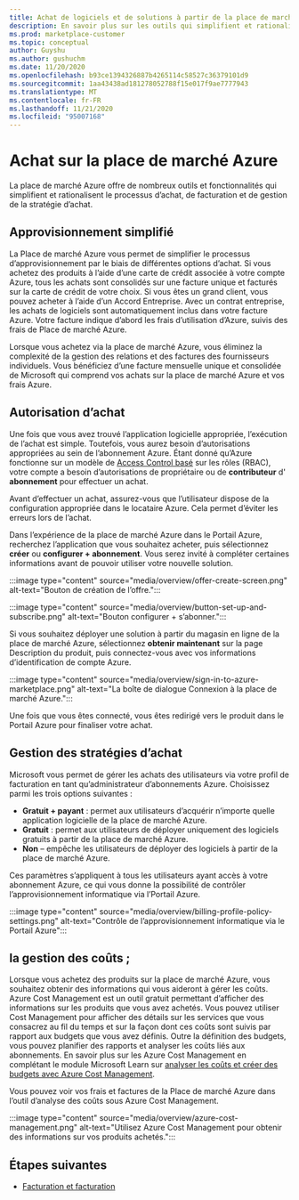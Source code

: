 ```yaml
---
title: Achat de logiciels et de solutions à partir de la place de marché Azure
description: En savoir plus sur les outils qui simplifient et rationalisent l’achat et la gestion de logiciels dans la place de marché Azure.
ms.prod: marketplace-customer
ms.topic: conceptual
author: Guyshu
ms.author: gushuchm
ms.date: 11/20/2020
ms.openlocfilehash: b93ce1394326887b4265114c58527c36379101d9
ms.sourcegitcommit: 1aa43438ad181278052788f15e017f9ae7777943
ms.translationtype: MT
ms.contentlocale: fr-FR
ms.lasthandoff: 11/21/2020
ms.locfileid: "95007168"
---
```

# <a name="azure-marketplace-purchasing"></a>Achat sur la place de marché Azure

La place de marché Azure offre de nombreux outils et fonctionnalités qui simplifient et rationalisent le processus d’achat, de facturation et de gestion de la stratégie d’achat.

## <a name="simplified-procurement"></a>Approvisionnement simplifié

La Place de marché Azure vous permet de simplifier le processus d’approvisionnement par le biais de différentes options d’achat. Si vous achetez des produits à l’aide d’une carte de crédit associée à votre compte Azure, tous les achats sont consolidés sur une facture unique et facturés sur la carte de crédit de votre choix. Si vous êtes un grand client, vous pouvez acheter à l’aide d’un Accord Entreprise. Avec un contrat entreprise, les achats de logiciels sont automatiquement inclus dans votre facture Azure. Votre facture indique d’abord les frais d’utilisation d’Azure, suivis des frais de Place de marché Azure.

Lorsque vous achetez via la place de marché Azure, vous éliminez la complexité de la gestion des relations et des factures des fournisseurs individuels. Vous bénéficiez d’une facture mensuelle unique et consolidée de Microsoft qui comprend vos achats sur la place de marché Azure et vos frais Azure.

## <a name="permission-to-purchase"></a>Autorisation d’achat

Une fois que vous avez trouvé l’application logicielle appropriée, l’exécution de l’achat est simple. Toutefois, vous aurez besoin d’autorisations appropriées au sein de l’abonnement Azure. Étant donné qu’Azure fonctionne sur un modèle de [Access Control basé](https://docs.microsoft.com/azure/role-based-access-control/overview) sur les rôles (RBAC), votre compte a besoin d’autorisations de propriétaire ou de **contributeur** d' **abonnement** pour effectuer un achat.

Avant d’effectuer un achat, assurez-vous que l’utilisateur dispose de la configuration appropriée dans le locataire Azure. Cela permet d’éviter les erreurs lors de l’achat.

Dans l’expérience de la place de marché Azure dans le Portail Azure, recherchez l’application que vous souhaitez acheter, puis sélectionnez **créer** ou **configurer + abonnement**. Vous serez invité à compléter certaines informations avant de pouvoir utiliser votre nouvelle solution.

:::image type="content" source="media/overview/offer-create-screen.png" alt-text="Bouton de création de l’offre.":::

:::image type="content" source="media/overview/button-set-up-and-subscribe.png" alt-text="Bouton configurer + s’abonner.":::

Si vous souhaitez déployer une solution à partir du magasin en ligne de la place de marché Azure, sélectionnez **obtenir maintenant** sur la page Description du produit, puis connectez-vous avec vos informations d’identification de compte Azure.

:::image type="content" source="media/overview/sign-in-to-azure-marketplace.png" alt-text="La boîte de dialogue Connexion à la place de marché Azure.":::

Une fois que vous êtes connecté, vous êtes redirigé vers le produit dans le Portail Azure pour finaliser votre achat.

## <a name="purchase-policy-management"></a>Gestion des stratégies d’achat

Microsoft vous permet de gérer les achats des utilisateurs via votre profil de facturation en tant qu’administrateur d’abonnements Azure. Choisissez parmi les trois options suivantes :

- **Gratuit + payant** : permet aux utilisateurs d’acquérir n’importe quelle application logicielle de la place de marché Azure.
- **Gratuit** : permet aux utilisateurs de déployer uniquement des logiciels gratuits à partir de la place de marché Azure.
- **Non** – empêche les utilisateurs de déployer des logiciels à partir de la place de marché Azure.

Ces paramètres s’appliquent à tous les utilisateurs ayant accès à votre abonnement Azure, ce qui vous donne la possibilité de contrôler l’approvisionnement informatique via l’Portail Azure.

:::image type="content" source="media/overview/billing-profile-policy-settings.png" alt-text="Contrôle de l’approvisionnement informatique via le Portail Azure":::

## <a name="cost-management"></a>la gestion des coûts ;

Lorsque vous achetez des produits sur la place de marché Azure, vous souhaitez obtenir des informations qui vous aideront à gérer les coûts. Azure Cost Management est un outil gratuit permettant d’afficher des informations sur les produits que vous avez achetés. Vous pouvez utiliser Cost Management pour afficher des détails sur les services que vous consacrez au fil du temps et sur la façon dont ces coûts sont suivis par rapport aux budgets que vous avez définis. Outre la définition des budgets, vous pouvez planifier des rapports et analyser les coûts liés aux abonnements. En savoir plus sur les Azure Cost Management en complétant le module Microsoft Learn sur [analyser les coûts et créer des budgets avec Azure Cost Management](https://docs.microsoft.com/learn/modules/analyze-costs-create-budgets-azure-cost-management/).

Vous pouvez voir vos frais et factures de la Place de marché Azure dans l’outil d’analyse des coûts sous Azure Cost Management.

:::image type="content" source="media/overview/azure-cost-management.png" alt-text="Utilisez Azure Cost Management pour obtenir des informations sur vos produits achetés.":::

## <a name="next-steps"></a>Étapes suivantes

- [Facturation et facturation](billing-invoicing.md)
